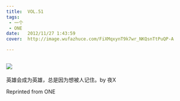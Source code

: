 ```yaml
---
title:	VOL.51
tags:
 - 一个
 - ONE
date:	2012/11/27 1:43:59
cover:	http://image.wufazhuce.com/FiXMqxynT9k7wr_NKQsnTtPuQP-A

---
```

![](http://image.wufazhuce.com/FiXMqxynT9k7wr_NKQsnTtPuQP-A)
---

英雄会成为英雄，总是因为想被人记住。by 夜X
 
Reprinted from ONE
